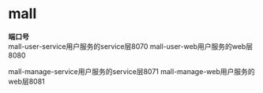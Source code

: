 # mall

**端口号**<br>
mall-user-service用户服务的service层8070
mall-user-web用户服务的web层8080

mall-manage-service用户服务的service层8071
mall-manage-web用户服务的web层8081